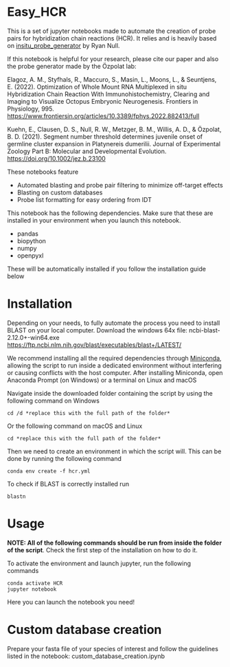 # Easy_HCR

This is a set of jupyter notebooks made to automate the creation of probe pairs for hybridization chain reactions (HCR). It relies and is heavily based on [insitu_probe_generator](https://github.com/rwnull/insitu_probe_generator) by Ryan Null.

If this notebook is helpful for your research, please cite our paper and also the probe generator made by the Özpolat lab:

Elagoz, A. M., Styfhals, R., Maccuro, S., Masin, L., Moons, L., & Seuntjens, E. (2022). Optimization of Whole Mount RNA Multiplexed in situ Hybridization Chain Reaction With Immunohistochemistry, Clearing and Imaging to Visualize Octopus Embryonic Neurogenesis. Frontiers in Physiology, 995. https://www.frontiersin.org/articles/10.3389/fphys.2022.882413/full

Kuehn, E., Clausen, D. S., Null, R. W., Metzger, B. M., Willis, A. D., & Özpolat, B. D. (2021). Segment number threshold determines juvenile onset of germline cluster expansion in Platynereis dumerilii. Journal of Experimental Zoology Part B: Molecular and Developmental Evolution. https://doi.org/10.1002/jez.b.23100


These notebooks feature
+ Automated blasting and probe pair filtering to minimize off-target effects
+ Blasting on custom databases
+ Probe list formatting for easy ordering from IDT

This notebook has the following dependencies.
Make sure that these are installed in your environment when you launch this notebook.
+ pandas
+ biopython
+ numpy
+ openpyxl

These will be automatically installed if you follow the installation guide below

# Installation
Depending on your needs, to fully automate the process you need to install BLAST on your local computer. Download the windows 64x file: ncbi-blast-2.12.0+-win64.exe  
https://ftp.ncbi.nlm.nih.gov/blast/executables/blast+/LATEST/

We recommend installing all the required dependencies through [Miniconda](https://docs.conda.io/en/latest/miniconda.html), allowing the script to run inside a dedicated environment without interfering or causing conflicts with the host computer.
After installing Miniconda, open Anaconda Prompt (on Windows) or a terminal on Linux and macOS

Navigate inside the downloaded folder containing the script by using the following command on Windows

    cd /d *replace this with the full path of the folder*

Or the following command on macOS and Linux

    cd *replace this with the full path of the folder*

Then we need to create an environment in which the script will. This can be done by running the following command

    conda env create -f hcr.yml
    
To check if BLAST is correctly installed run

    blastn



# Usage
**NOTE: All of the following commands should be run from inside the folder of the script**. Check the first step of the installation on how to do it.

To activate the environment and launch jupyter, run the following commands

    conda activate HCR
    jupyter notebook

Here you can launch the notebook you need!

# Custom database creation

Prepare your fasta file of your species of interest and follow the guidelines listed in the notebook: custom_database_creation.ipynb
